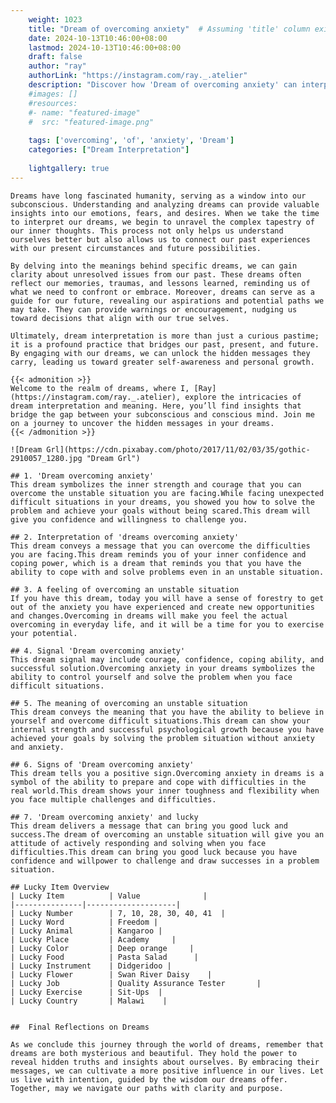 ```yaml
---
    weight: 1023
    title: "Dream of overcoming anxiety"  # Assuming 'title' column exists
    date: 2024-10-13T10:46:00+08:00
    lastmod: 2024-10-13T10:46:00+08:00
    draft: false
    author: "ray"
    authorLink: "https://instagram.com/ray._.atelier"
    description: "Discover how 'Dream of overcoming anxiety' can interpret your future and uncover its significant meanings in your life."
    #images: []
    #resources:
    #- name: "featured-image"
    #  src: "featured-image.png"
    
    tags: ['overcoming', 'of', 'anxiety', 'Dream']
    categories: ["Dream Interpretation"]
    
    lightgallery: true
---
```

    
    Dreams have long fascinated humanity, serving as a window into our subconscious. Understanding and analyzing dreams can provide valuable insights into our emotions, fears, and desires. When we take the time to interpret our dreams, we begin to unravel the complex tapestry of our inner thoughts. This process not only helps us understand ourselves better but also allows us to connect our past experiences with our present circumstances and future possibilities.
    
    By delving into the meanings behind specific dreams, we can gain clarity about unresolved issues from our past. These dreams often reflect our memories, traumas, and lessons learned, reminding us of what we need to confront or embrace. Moreover, dreams can serve as a guide for our future, revealing our aspirations and potential paths we may take. They can provide warnings or encouragement, nudging us toward decisions that align with our true selves.
    
    Ultimately, dream interpretation is more than just a curious pastime; it is a profound practice that bridges our past, present, and future. By engaging with our dreams, we can unlock the hidden messages they carry, leading us toward greater self-awareness and personal growth.
    
    {{< admonition >}}
    Welcome to the realm of dreams, where I, [Ray](https://instagram.com/ray._.atelier), explore the intricacies of dream interpretation and meaning. Here, you’ll find insights that bridge the gap between your subconscious and conscious mind. Join me on a journey to uncover the hidden messages in your dreams.
    {{< /admonition >}}
    
    ![Dream Grl](https://cdn.pixabay.com/photo/2017/11/02/03/35/gothic-2910057_1280.jpg "Dream Grl")
    
    ## 1. 'Dream overcoming anxiety'
    This dream symbolizes the inner strength and courage that you can overcome the unstable situation you are facing.While facing unexpected difficult situations in your dreams, you showed you how to solve the problem and achieve your goals without being scared.This dream will give you confidence and willingness to challenge you.
    
    ## 2. Interpretation of 'dreams overcoming anxiety'
    This dream conveys a message that you can overcome the difficulties you are facing.This dream reminds you of your inner confidence and coping power, which is a dream that reminds you that you have the ability to cope with and solve problems even in an unstable situation.
    
    ## 3. A feeling of overcoming an unstable situation
    If you have this dream, today you will have a sense of forestry to get out of the anxiety you have experienced and create new opportunities and changes.Overcoming in dreams will make you feel the actual overcoming in everyday life, and it will be a time for you to exercise your potential.
    
    ## 4. Signal 'Dream overcoming anxiety'
    This dream signal may include courage, confidence, coping ability, and successful solution.Overcoming anxiety in your dreams symbolizes the ability to control yourself and solve the problem when you face difficult situations.
    
    ## 5. The meaning of overcoming an unstable situation
    This dream conveys the meaning that you have the ability to believe in yourself and overcome difficult situations.This dream can show your internal strength and successful psychological growth because you have achieved your goals by solving the problem situation without anxiety and anxiety.
    
    ## 6. Signs of 'Dream overcoming anxiety'
    This dream tells you a positive sign.Overcoming anxiety in dreams is a symbol of the ability to prepare and cope with difficulties in the real world.This dream shows your inner toughness and flexibility when you face multiple challenges and difficulties.
    
    ## 7. 'Dream overcoming anxiety' and lucky
    This dream delivers a message that can bring you good luck and success.The dream of overcoming an unstable situation will give you an attitude of actively responding and solving when you face difficulties.This dream can bring you good luck because you have confidence and willpower to challenge and draw successes in a problem situation.
    
    ## Lucky Item Overview
    | Lucky Item          | Value              |
    |---------------|--------------------|
    | Lucky Number        | 7, 10, 28, 30, 40, 41  |
    | Lucky Word          | Freedom |
    | Lucky Animal        | Kangaroo |
    | Lucky Place         | Academy     |
    | Lucky Color         | Deep orange     |
    | Lucky Food          | Pasta Salad      |
    | Lucky Instrument    | Didgeridoo |
    | Lucky Flower        | Swan River Daisy    |
    | Lucky Job           | Quality Assurance Tester       |
    | Lucky Exercise      | Sit-Ups  |
    | Lucky Country       | Malawi    |
    
    
    ##  Final Reflections on Dreams
    
    As we conclude this journey through the world of dreams, remember that dreams are both mysterious and beautiful. They hold the power to reveal hidden truths and insights about ourselves. By embracing their messages, we can cultivate a more positive influence in our lives. Let us live with intention, guided by the wisdom our dreams offer. Together, may we navigate our paths with clarity and purpose.
    